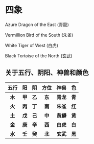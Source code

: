 # 四象

Azure Dragon of the East \(青龍\)

Vermillion Bird of the South \(朱雀\)

White Tiger of West  \(白虎\)

Black Tortoise of the North \(玄武\)

## 关于五行、阴阳、神兽和颜色

| **五行** | **阳** | **阴** | **方位** | **神兽** | **色** |
| :---: | :---: | :---: | :---: | :---: | :---: |
| **木** | **甲** | **乙** | **东** | **青龙** | **青** |
| **火** | **丙** | **丁** | **南** | **朱雀** | **红** |
| **土** | **戊** | **己** | **中** | **黄麟** | **黄** |
| **金** | **庚** | **辛** | **西** | **白虎** | **白** |
| **水** | **壬** | **癸** | **北** | **玄武** | **黑** |



